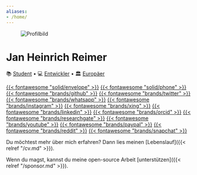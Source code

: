 ```yaml
---
aliases:
- /home/
---
```


<figure class="profile">

![Profilbild](/images/profile-square.jpg)

</figure>

# Jan Heinrich Reimer

📚 [Student](https://www.informatik.uni-halle.de/ "Martin-Luther-Universität Halle-Wittenberg") • 
💻 [Entwickler](https://reimer.software "Reimer Software") • 
🏛️ [Europäer](https://europa.eu/european-union/about-eu/eu-in-brief/ "Die Europäische Union")

[{{< fontawesome "solid/envelope" >}}](mailto:heinrich@reimer.family "E-Mail")
[{{< fontawesome "solid/phone" >}}](tel:+491749273954 "Telefon")
[{{< fontawesome "brands/github" >}}](https://github.com/heinrichreimer/ "GitHub")
[{{< fontawesome "brands/twitter" >}}](https://twitter.com/H1iReimer/ "Twitter")
[{{< fontawesome "brands/whatsapp" >}}](https://api.whatsapp.com/send/?phone=491749273954 "WhatsApp")
[{{< fontawesome "brands/instagram" >}}](https://instagram.com/heinrichreimer/ "Instagram")
[{{< fontawesome "brands/xing" >}}](https://xing.com/profile/JanHeinrich_Reimer/ "XING")
[{{< fontawesome "brands/linkedin" >}}](https://linkedin.com/in/heinrichreimer/ "LinkedIn")
[{{< fontawesome "brands/orcid" >}}](https://orcid.org/0000-0003-1992-8696 "ORCiD")
[{{< fontawesome "brands/researchgate" >}}](https://researchgate.net/profile/Jan_Heinrich_Reimer "ResearchGate")
[{{< fontawesome "brands/youtube" >}}](https://youtube.com/channel/UCzWfR3P8Zz65zmsSi-1ynfw/ "YouTube")
[{{< fontawesome "brands/paypal" >}}](https://paypal.me/HeinrichReimer/ "PayPal")
[{{< fontawesome "brands/reddit" >}}](https://reddit.com/user/H1iReimer/ "Reddit")
[{{< fontawesome "brands/snapchat" >}}](https://snapchat.com/add/heinrichreimer/ "Snapchat")

Du möchtest mehr über mich erfahren? Dann lies meinen [Lebenslauf]({{< relref "/cv.md" >}}).

Wenn du magst, kannst du meine open-source Arbeit [unterstützen]({{< relref "/sponsor.md" >}}).
